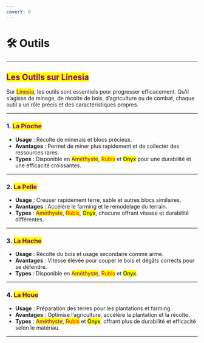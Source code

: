 ```yaml
---
coverY: 0
---
```


# 🛠️ Outils

***

## <mark style="color:purple;">Les Outils sur Linesia</mark>

Sur <mark style="color:purple;">Linesia</mark>, les outils sont essentiels pour progresser efficacement. Qu’il s’agisse de minage, de récolte de bois, d’agriculture ou de combat, chaque outil a un rôle précis et des caractéristiques propres.

***

### 1. <mark style="color:purple;">La Pioche</mark>

* **Usage** : Récolte de minerais et blocs précieux.
* **Avantages** : Permet de miner plus rapidement et de collecter des ressources rares.
* **Types** : Disponible en <mark style="color:purple;">Améthyste</mark>, <mark style="color:red;">Rubis</mark> et <mark style="color:$danger;">Onyx</mark> pour une durabilité et une efficacité croissantes.

***

### 2. <mark style="color:purple;">La Pelle</mark>

* **Usage** : Creuser rapidement terre, sable et autres blocs similaires.
* **Avantages** : Accélère le farming et le remodelage du terrain.
* **Types** : <mark style="color:purple;">Améthyste</mark>, <mark style="color:red;">Rubis</mark>, <mark style="color:$danger;">Onyx</mark>, chacune offrant vitesse et durabilité différentes.

***

### 3. <mark style="color:purple;">La Hache</mark>

* **Usage** : Récolte du bois et usage secondaire comme arme.
* **Avantages** : Vitesse élevée pour couper le bois et dégâts corrects pour se défendre.
* **Types** : Disponible en <mark style="color:purple;">Améthyste</mark>, <mark style="color:red;">Rubis</mark> et <mark style="color:$danger;">Onyx</mark>.

***

### 4. <mark style="color:purple;">La Houe</mark>

* **Usage** : Préparation des terres pour les plantations et farming.
* **Avantages** : Optimise l’agriculture, accélère la plantation et la récolte.
* **Types** : <mark style="color:purple;">Améthyste</mark>, <mark style="color:red;">Rubis</mark> et <mark style="color:$danger;">Onyx</mark>, offrant plus de durabilité et efficacité selon le matériau.

***
